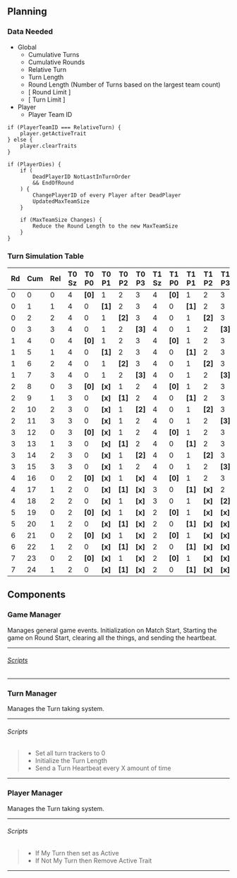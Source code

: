 ## Planning


### Data Needed

 - Global
     - Cumulative Turns
     - Cumulative Rounds
     - Relative Turn
     - Turn Length
     - Round Length (Number of Turns based on the largest team count)
     - [ Round Limit ]
     - [ Turn Limit ]
 - Player
     - Player Team ID

```
if (PlayerTeamID === RelativeTurn) {
    player.getActiveTrait
} else {
    player.clearTraits
}

if (PlayerDies) {
    if (
        DeadPlayerID NotLastInTurnOrder
        && EndOfRound
    ) {
        ChangePlayerID of every Player after DeadPlayer
        UpdatedMaxTeamSize
    }

    if (MaxTeamSize Changes) {
        Reduce the Round Length to the new MaxTeamSize
    }
}
```

### Turn Simulation Table

| Rd  | Cum | Rel | T0 Sz | T0 P0   | T0 P1   | T0 P2   | T0 P3   | T1 Sz | T1 P0   | T1 P1   | T1 P2   | T1 P3   |
| --- | --- | --- | ---   | ---     | ---     | ---     | ---     | ---   | ---     | ---     | ---     | ---     |
| 0   | 0   | 0   | 4     | **[0]** | 1       | 2       | 3       | 4     | **[0]** | 1       | 2       | 3       |
| 0   | 1   | 1   | 4     | 0       | **[1]** | 2       | 3       | 4     | 0       | **[1]** | 2       | 3       |
| 0   | 2   | 2   | 4     | 0       | 1       | **[2]** | 3       | 4     | 0       | 1       | **[2]** | 3       |
| 0   | 3   | 3   | 4     | 0       | 1       | 2       | **[3]** | 4     | 0       | 1       | 2       | **[3]** |
| 1   | 4   | 0   | 4     | **[0]** | 1       | 2       | 3       | 4     | **[0]** | 1       | 2       | 3       |
| 1   | 5   | 1   | 4     | 0       | **[1]** | 2       | 3       | 4     | 0       | **[1]** | 2       | 3       |
| 1   | 6   | 2   | 4     | 0       | 1       | **[2]** | 3       | 4     | 0       | 1       | **[2]** | 3       |
| 1   | 7   | 3   | 4     | 0       | 1       | 2       | **[3]** | 4     | 0       | 1       | 2       | **[3]** |
| 2   | 8   | 0   | 3     | **[0]** | **[x]** | 1       | 2       | 4     | **[0]** | 1       | 2       | 3       |
| 2   | 9   | 1   | 3     | 0       | **[x]** | **[1]** | 2       | 4     | 0       | **[1]** | 2       | 3       |
| 2   | 10  | 2   | 3     | 0       | **[x]** | 1       | **[2]** | 4     | 0       | 1       | **[2]** | 3       |
| 2   | 11  | 3   | 3     | 0       | **[x]** | 1       | 2       | 4     | 0       | 1       | 2       | **[3]** |
| 3   | 12  | 0   | 3     | **[0]** | **[x]** | 1       | 2       | 4     | **[0]** | 1       | 2       | 3       |
| 3   | 13  | 1   | 3     | 0       | **[x]** | **[1]** | 2       | 4     | 0       | **[1]** | 2       | 3       |
| 3   | 14  | 2   | 3     | 0       | **[x]** | 1       | **[2]** | 4     | 0       | 1       | **[2]** | 3       |
| 3   | 15  | 3   | 3     | 0       | **[x]** | 1       | 2       | 4     | 0       | 1       | 2       | **[3]** |
| 4   | 16  | 0   | 2     | **[0]** | **[x]** | 1       | **[x]** | 4     | **[0]** | 1       | 2       | 3       |
| 4   | 17  | 1   | 2     | 0       | **[x]** | **[1]** | **[x]** | 3     | 0       | **[1]** | **[x]** | 2       |
| 4   | 18  | 2   | 2     | 0       | **[x]** | 1       | **[x]** | 3     | 0       | 1       | **[x]** | **[2]** |
| 5   | 19  | 0   | 2     | **[0]** | **[x]** | 1       | **[x]** | 2     | **[0]** | 1       | **[x]** | **[x]** |
| 5   | 20  | 1   | 2     | 0       | **[x]** | **[1]** | **[x]** | 2     | 0       | **[1]** | **[x]** | **[x]** |
| 6   | 21  | 0   | 2     | **[0]** | **[x]** | 1       | **[x]** | 2     | **[0]** | 1       | **[x]** | **[x]** |
| 6   | 22  | 1   | 2     | 0       | **[x]** | **[1]** | **[x]** | 2     | 0       | **[1]** | **[x]** | **[x]** |
| 7   | 23  | 0   | 2     | **[0]** | **[x]** | 1       | **[x]** | 2     | **[0]** | 1       | **[x]** | **[x]** |
| 7   | 24  | 1   | 2     | 0       | **[x]** | **[1]** | **[x]** | 2     | 0       | **[1]** | **[x]** | **[x]** |


## Components

### Game Manager

Manages general game events. Initialization on Match Start, Starting the game
on Round Start, clearing all the things, and sending the heartbeat.

---
###### [Scripts](../../prefabs/game-manager.hs.md)

---


### Turn Manager

Manages the Turn taking system.

---
###### Scripts

> - Set all turn trackers to 0
> - Initialize the Turn Length
> - Send a Turn Heartbeat every X amount of time

---

### Player Manager

Manages the Turn taking system.

---
###### Scripts

> - If My Turn then set as Active
> - If Not My Turn then Remove Active Trait

---
